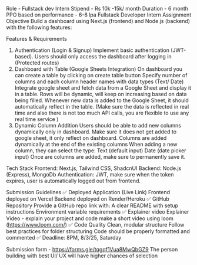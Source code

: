 Role - Fullstack dev Intern
Stipend - Rs 10k -15k/ month
Duration - 6 month
PPO based on performance - 6-8 lpa
Fullstack Developer Intern Assignment
Objective
Build a dashboard using Next.js (frontend) and Node.js (backend) with the following features:

Features & Requirements
1. Authentication (Login & Signup)
Implement basic authentication (JWT-based).
Users should only access the dashboard after logging in (Protected routes)
2. Dashboard with Table (Google Sheets Integration)
On dashboard you can create a table by clicking on create table button
Specify number of columns and each column header names with data types (Text/ Date)
Integrate google sheet and fetch data from a Google Sheet and display it in a table.
Rows will be dynamic, will keep on increasing based on data being filled. 
Whenever new data is added to the Google Sheet, it should automatically reflect in the table. (Make sure the data is reflected in real time and also there is not too much API calls, you are flexible to use any real time service )
3. Dynamic Column Addition
Users should be able to add new columns dynamically only in dashboard. Make sure it does not get added to google sheet, it only reflect on dashboard. 
Columns are added dynamically at the end of the existing columns
When adding a new column, they can select the type:
Text (default input)
Date (date picker input)
Once are columns are added, make sure to permanently save it.

Tech Stack
Frontend: Next.js, Tailwind CSS, ShadcnUI 
Backend: Node.js (Express), MongoDb
Authentication: JWT, make sure when the token expires, user is automatically logged out from frontend. 

Submission Guidelines
✅ Deployed Application (Live Link)
Frontend deployed on Vercel
Backend deployed on Render/Heroku
✅ GitHub Repository
Provide a GitHub repo link with:
A clear README with setup instructions
Environment variable requirements
✅ Explainer video
Explainer Video - explain your project and code make a short video using loom (https://www.loom.com/)
✅ Code Quality
Clean, modular structure
Follow best practices for folder structuring
Code should be properly formatted and commented
✅ Deadline: 8PM,  8/3/25, Saturday

Submission form - https://forms.gle/tqgqf1Vua8MwQbGZ9 
The person building with best UI/ UX will have higher chances of selection 
